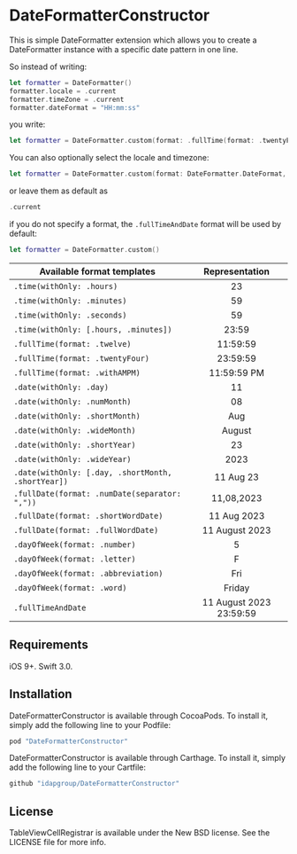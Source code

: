 # DateFormatterConstructor

This is simple DateFormatter extension which allows you to create a DateFormatter instance with a specific date pattern in one line.

So instead of writing:
```swift
let formatter = DateFormatter()
formatter.locale = .current
formatter.timeZone = .current
formatter.dateFormat = "HH:mm:ss"
```
you write:
```swift
let formatter = DateFormatter.custom(format: .fullTime(format: .twentyFour))
```
You can also optionally select the locale and timezone:
```swift
let formatter = DateFormatter.custom(format: DateFormatter.DateFormat, locale: Locale(identifier: "en-US"), timeZone: .gmt)
```
or leave them as default as
```swift
.current
```
if you do not specify a format, the ```.fullTimeAndDate``` format will be used by default:
```swift
let formatter = DateFormatter.custom()
```

| Available format templates | Representation |
| -------------------------- |:--------------:|
| ```.time(withOnly: .hours)```  | 23 |
| ```.time(withOnly: .minutes)```  | 59 |
| ```.time(withOnly: .seconds)``` | 59 |
| ```.time(withOnly: [.hours, .minutes])```  | 23:59 |
| ```.fullTime(format: .twelve)``` | 11:59:59 |
| ```.fullTime(format: .twentyFour)``` | 23:59:59 |
| ```.fullTime(format: .withAMPM)``` | 11:59:59 PM |
| ```.date(withOnly: .day)```  | 11 |
| ```.date(withOnly: .numMonth)``` | 08 |
| ```.date(withOnly: .shortMonth)``` | Aug |
| ```.date(withOnly: .wideMonth)``` | August |
| ```.date(withOnly: .shortYear)``` | 23 |
| ```.date(withOnly: .wideYear)``` | 2023 |
| ```.date(withOnly: [.day, .shortMonth, .shortYear])``` | 11 Aug 23 |
| ```.fullDate(format: .numDate(separator: ","))``` | 11,08,2023 |
| ```.fullDate(format: .shortWordDate)``` | 11 Aug 2023 |
| ```.fullDate(format: .fullWordDate)``` | 11 August 2023 |
| ```.dayOfWeek(format: .number)``` | 5 |
| ```.dayOfWeek(format: .letter)``` | F |
| ```.dayOfWeek(format: .abbreviation)``` | Fri |
| ```.dayOfWeek(format: .word)``` | Friday |
| ```.fullTimeAndDate``` | 11 August 2023 23:59:59 |

## Requirements

iOS 9+. Swift 3.0.

## Installation

DateFormatterConstructor is available through CocoaPods. To install it, simply add the following line to your Podfile:
```ruby
pod "DateFormatterConstructor"
```
DateFormatterConstructor is available through Carthage. To install it, simply add the following line to your Cartfile:
```ruby
github "idapgroup/DateFormatterConstructor"
```
## License

TableViewCellRegistrar is available under the New BSD license. See the LICENSE file for more info.
